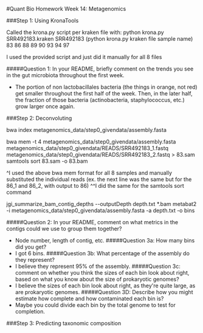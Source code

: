 #Quant Bio Homework Week 14: Metagenomics

###Step 1: Using KronaTools

Called the krona.py script per kraken file with: 
python krona.py SRR492183.kraken SRR492183
(python krona.py kraken file sample name)
 83 86 88 89 90 93 94 97
 
 I used the provided script and just did it manually for all 8 files
 
#####Question 1: In your README, briefly comment on the trends you see in the gut microbiota throughout the first week.
 - The portion of non lactobacillales bacteria (the things in orange, not red) get smaller throughout the first half of the week. Then, in the later half, the fraction of those bacteria (actinobacteria, staphylococcus, etc.) grow larger once again.
 
###Step 2: Deconvoluting

bwa index metagenomics_data/step0_givendata/assembly.fasta 

bwa mem -t 4 metagenomics_data/step0_givendata/assembly.fasta metagenomics_data/step0_givendata/READS/SRR492183_1.fastq metagenomics_data/step0_givendata/READS/SRR492183_2.fastq > 83.sam
samtools sort 83.sam -o 83.bam

^I used the above bwa mem format for all 8 samples and manually substituted the individual reads (ex. the next line was the same but for the 86_1 and 86_2, with output to 86)
^^I did the same for the samtools sort command
 
jgi_summarize_bam_contig_depths --outputDepth depth.txt *.bam
metabat2 -i metagenomics_data/step0_givendata/assembly.fasta -a depth.txt -o bins

#####Question 2: In your README, comment on what metrics in the contigs could we use to group them together?
- Node number, length of contig, etc.
#####Question 3a: How many bins did you get? 
- I got 6 bins.
#####Question 3b: What percentage of the assembly do they represent?
- I believe they represent 95% of the assembly.
#####Question 3c: comment on whether you think the sizes of each bin look about right, based on what you know about the size of prokaryotic genomes?
- I believe the sizes of each bin look about right, as they're quite large, as are prokaryotic genomes.
#####Question 3D: Describe how you might estimate how complete and how contaminated each bin is?
- Maybe you could divide each bin by the total genome to test for completion.

###Step 3: Predicting taxonomic composition

